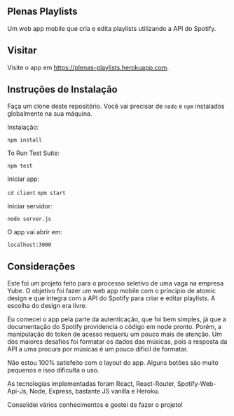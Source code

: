 ## Plenas Playlists

Um web app mobile que cria e edita playlists utilizando a API do Spotify.

## Visitar

Visite o app em https://plenas-playlists.herokuapp.com.

## Instruções de Instalação

Faça um clone deste repositório. Você vai precisar de `node` e `npm` instalados globalmente na sua máquina.

Instalação:

`npm install`  

To Run Test Suite:  

`npm test`  

Iniciar app:

`cd client`
`npm start` 

Iniciar servidor:

`node server.js`

O app vai abrir em:

`localhost:3000`  

## Considerações

Este foi um projeto feito para o processo seletivo de uma vaga na empresa Yube. O objetivo foi fazer um web app mobile com o príncipio de atomic design e que integra com a API do Spotify para criar e editar playlists. A escolha do design era livre.

Eu comecei o app pela parte da autenticação, que foi bem simples, já que a documentação do Spotify providencia o código em node pronto. Porém, a manipulação do token de acesso requeriu um pouco mais de atenção. Um dos maiores desafios foi formatar os dados das músicas, pois a resposta da API a uma procura por músicas é um pouco difícil de formatar.

Não estou 100% satisfeito com o layout do app. Alguns botões são muito pequenos e isso dificulta o uso.

As tecnologias implementadas foram React, React-Router, Spotify-Web-Api-Js, Node, Express, bastante JS vanilla e Heroku.

Consolidei vários conhecimentos e gostei de fazer o projeto!